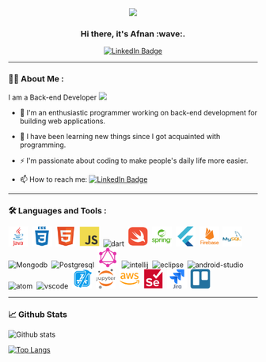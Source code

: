 <div id="header" align="center">
  <img src="https://media.giphy.com/media/3bc9YL28QWi3pYzi1p/giphy.gif" width="300"/>
</div>
<div id="hello" align="center">
  <h3>
    Hi there, it's Afnan :wave:.
  </h3>
</div>
<div id="badges" align="center">
  <a href="https://www.linkedin.com/in/alzuairafnan/">
    <img src="https://img.shields.io/badge/LinkedIn-blue?style=for-the-badge&logo=linkedin&logoColor=white" alt="LinkedIn Badge" width="130"/>
  </a>
</div>

---

### :woman_technologist: About Me :
I am a Back-end Developer <img src="https://media.giphy.com/media/WUlplcMpOCEmTGBtBW/giphy.gif" width="30"> 

- :telescope: I'm an enthusiastic programmer working on back-end development for building web applications.

- :seedling: I have been learning new things since I got acquainted with programming.

- :zap: I'm passionate about coding to make people's daily life more easier.

- :mailbox: How to reach me: <a href="https://www.linkedin.com/in/alzuairafnan/">
    <img src="https://img.shields.io/badge/LinkedIn-blue?style=for-the-badge&logo=linkedin&logoColor=white" alt="LinkedIn Badge" width="70"/>
  </a>

---

### :hammer_and_wrench: Languages and Tools :
<div>
  <img src="https://github.com/devicons/devicon/blob/master/icons/java/java-original-wordmark.svg" title="Java" alt="Java" width="40" height="40"/>&nbsp;
  <img src="https://github.com/devicons/devicon/blob/master/icons/css3/css3-plain-wordmark.svg"  title="CSS3" alt="CSS" width="40" height="40"/>&nbsp;
  <img src="https://github.com/devicons/devicon/blob/master/icons/html5/html5-original.svg" title="HTML5" alt="HTML" width="40" height="40"/>&nbsp;
  <img src="https://github.com/devicons/devicon/blob/master/icons/javascript/javascript-original.svg" title="JavaScript" alt="JavaScript" width="40" height="40"/>&nbsp;
    <img src="https://github.com/yurijserrano/Github-Profile-Readme-Logos/blob/master/programming%20languages/dart.svg" title="dart" alt="dart" width="40" height="40"/>&nbsp;
      <img src="https://github.com/devicons/devicon/blob/master/icons/swift/swift-original.svg" title="swift" alt="swift" width="40" height="40"/>&nbsp;
    <img src="https://github.com/devicons/devicon/blob/master/icons/spring/spring-original-wordmark.svg" title="Spring" alt="Spring" width="40" height="40"/>&nbsp;
  <img src="https://github.com/devicons/devicon/blob/master/icons/flutter/flutter-original.svg" title="Flutter" alt="Flutter" width="40" height="40"/>&nbsp;
  <img src="https://github.com/devicons/devicon/blob/master/icons/firebase/firebase-plain-wordmark.svg" title="Firebase" alt="Firebase" width="40" height="40"/>&nbsp;
  <img src="https://github.com/devicons/devicon/blob/master/icons/mysql/mysql-original-wordmark.svg" title="MySQL"  alt="MySQL" width="40" height="40"/>&nbsp;
    <img src="https://github.com/yurijserrano/Github-Profile-Readme-Logos/blob/master/databases/mongodb.svg" title="Mongodb" alt="Mongodb" width="40" height="40"/>&nbsp;
    <img src="https://github.com/yurijserrano/Github-Profile-Readme-Logos/blob/master/databases/postgresql.svg" title="Postgresql" alt="Postgresql" width="40" height="40"/>&nbsp;
     <img src="https://github.com/devicons/devicon/blob/master/icons/graphql/graphql-plain.svg" title="graphql" alt="graphql" width="40" height="40"/>&nbsp;
    <img src="https://github.com/yurijserrano/Github-Profile-Readme-Logos/blob/master/ides/intellij.svg" title="intellij" alt="intellij" width="40" height="40"/>&nbsp;
      <img src="https://github.com/yurijserrano/Github-Profile-Readme-Logos/blob/master/ides/eclipse.svg" title="eclipse" alt="eclipse" width="40" height="40"/>&nbsp;
        <img src="https://github.com/yurijserrano/Github-Profile-Readme-Logos/blob/master/ides/android-studio.svg" title="android-studio" alt="android-studio" width="40" height="40"/>&nbsp;
          <img src="https://github.com/yurijserrano/Github-Profile-Readme-Logos/blob/master/text%20editors/atom.svg" title="atom" alt="atom" width="40" height="40"/>&nbsp;
          <img src="https://github.com/yurijserrano/Github-Profile-Readme-Logos/blob/master/text%20editors/vscode.svg" title="vscode" alt="vscode" width="40" height="40"/>&nbsp;
        <img src="https://github.com/devicons/devicon/blob/master/icons/xcode/xcode-plain.svg" title="xcode"  alt="xcode" width="40" height="40"/>&nbsp;
            <img src="https://github.com/devicons/devicon/blob/master/icons/jupyter/jupyter-original-wordmark.svg" title="jupyter" alt="jupyter" width="40" height="40"/>&nbsp;
  <img src="https://github.com/devicons/devicon/blob/master/icons/amazonwebservices/amazonwebservices-plain-wordmark.svg" title="AWS" alt="AWS" width="40" height="40"/>&nbsp;
    <img src="https://github.com/devicons/devicon/blob/master/icons/selenium/selenium-original.svg" title="selenium" alt="selenium" width="40" height="40"/>&nbsp;
    <img src="https://github.com/devicons/devicon/blob/master/icons/jira/jira-original-wordmark.svg" title="Jira"  alt="Jira" width="40" height="40"/>&nbsp;
      <img src="https://github.com/devicons/devicon/blob/master/icons/trello/trello-plain.svg" title="Trello"  alt="Trello" width="40" height="40"/>&nbsp;
</div>

---
### :chart_with_upwards_trend: Github Stats 
![Github stats](https://github-readme-stats.vercel.app/api?username=Afn4nz&theme=tokyonight&show_icons=true&count_private=true)

[![Top Langs](https://github-readme-stats.vercel.app/api/top-langs/?username=Afn4nz&theme=tokyonight&layout=compact)](https://github.com/yushi1007)
